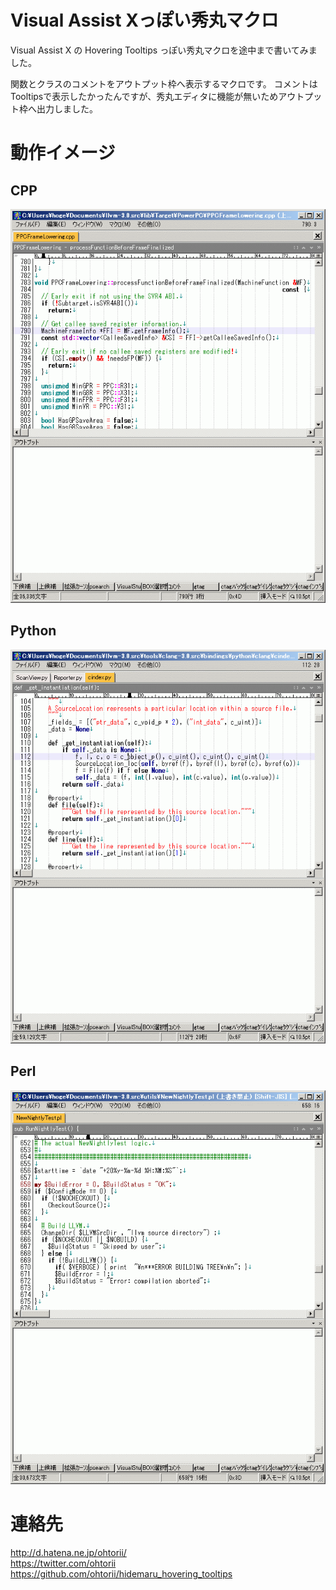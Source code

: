 # Visual Assist Xっぽい秀丸マクロ
Visual Assist X の Hovering Tooltips っぽい秀丸マクロを途中まで書いてみました。

関数とクラスのコメントをアウトプット枠へ表示するマクロです。
コメントはTooltipsで表示したかったんですが、秀丸エディタに機能が無いためアウトプット枠へ出力しました。

# 動作イメージ
## CPP
![cpp](cpp.gif "cpp")
## Python
![python](python.gif "python")
## Perl
![perl](perl.gif "perl")

# 連絡先
http://d.hatena.ne.jp/ohtorii/ <br>
https://twitter.com/ohtorii <br>
https://github.com/ohtorii/hidemaru_hovering_tooltips <br>
